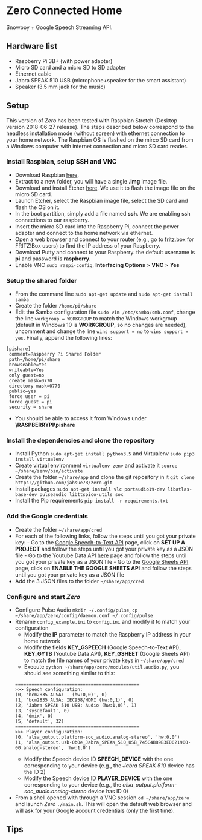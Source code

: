 # Zero Connected Home

Snowboy + Google Speech Streaming API.

## Hardware list
- Raspberry Pi 3B+ (with power adapter)
- Micro SD card and a micro SD to SD adapter
- Ethernet cable
- Jabra SPEAK 510 USB (microphone+speaker for the smart assistant)
- Speaker (3.5 mm jack for the music)

## Setup

This version of *Zero* has been tested with Raspbian Stretch (Desktop version 2018-06-27 release). The steps described below correspond to the headless installation mode (without screen) with ethernet connection to your home network. The Raspbian OS is flashed on the mirco SD card from a Windows computer with internet connection and micro SD card reader.

### Install Raspbian, setup SSH and VNC

- Download Raspbian [here](https://www.raspberrypi.org/downloads/raspbian/).
- Extract to a new folder, you will have a single **.img** image file.
- Download and install Etcher [here](https://www.balena.io/etcher/). We use it to flash the image file on the micro SD card.
- Launch Etcher, select the Raspbian image file, select the SD card and flash the OS on it.
- In the boot partition, simply add a file named **ssh**. We are enabling ssh connections to our raspberry.
- Insert the micro SD card into the Raspberry Pi, connect the power adapter and connect to the home network via ethernet.
- Open a web browser and connect to your router (e.g., go to [fritz.box](fritz.box) for FRITZ!Box users) to find the IP address of your Raspberry.
- Download Putty and connect to your Raspberry. the default username is **pi** and password is **raspberry**.
- Enable VNC `sudo raspi-config`, **Interfacing Options** > **VNC** > **Yes**

### Setup the shared folder

- From the command line `sudo apt-get update` and `sudo apt-get install samba`
- Create the folder `/home/pi/share`
- Edit the Samba configuration file `sudo vim /etc/samba/smb.conf`, change the line `workgroup = WORKGROUP` to match the Windows workgroup (default in Windows 10 is **WORKGROUP**, so no changes are needed), uncomment and change the line `wins support = no` to `wins support = yes`. Finally, append the following lines:
```
[pishare]
 comment=Raspberry Pi Shared Folder
 path=/home/pi/share
 browseable=Yes
 writeable=Yes
 only guest=no
 create mask=0770
 directory mask=0770
 public=yes
 force user = pi
 force guest = pi
 security = share
```
- You should be able to access it from Windows under **\\RASPBERRYPI\pishare**

### Install the dependencies and clone the repository

- Install Python `sudo apt-get install python3.5` and Virtualenv `sudo pip3 install virtualenv`
- Create virtual environment `virtualenv zenv` and activate it `source ~/share/zenv/bin/activate`
- Create the folder `~/share/app` and clone the git repository in it `git clone https://github.com/jahsue78/zero.git`
- Install packages `sudo apt-get install vlc portaudio19-dev libatlas-base-dev pulseaudio libttspico-utils sox`
- Install the Pip requirements `pip install -r requirements.txt`

### Add the Google credentials

- Create the folder `~/share/app/cred`
- For each of the following links, follow the steps until you got your private key:
      - Go to the [Google Speech-to-Text API](https://cloud.google.com/speech-to-text/docs/quickstart-client-libraries) page, click on **SET UP A PROJECT** and follow the steps until you got your private key as a  JSON file
      - Go to the Youtube Data API [here](https://developers.google.com/youtube/v3/getting-started) page and follow the steps until you got your private key as a JSON file
      - Go to the [Google Sheets API](https://developers.google.com/sheets/api/quickstart/python) page, click on **ENABLE THE GOOGLE SHEETS API** and follow the steps until you got your private key as a  JSON file
- Add the 3 JSON files to the folder `~/share/app/cred`

### Configure and start *Zero*
- Configure Pulse Audio `mkdir ~/.config/pulse`, `cp ~/share/app/zero/config/daemon.conf ~/.config/pulse`
- Rename `config_example.ini` to `config.ini` and modify it to match your configuration
   - Modify the **IP** parameter to match the Raspberry IP address in your home network
   - Modify the fields **KEY_GSPEECH** (Google Speech-to-Text API),  **KEY_GYTB** (Youtube Data API), **KEY_GSHEET** (Google Sheets API) to match the file names of your private keys in `~/share/app/cred`
   - Execute `python ~/share/app/zero/modules/util.audio.py`, you should see something similar to this:
   ```
   ==============================================
   >>> Speech configuration:
   (0, 'bcm2835 ALSA: - (hw:0,0)', 0)
   (1, 'bcm2835 ALSA: IEC958/HDMI (hw:0,1)', 0)
   (2, 'Jabra SPEAK 510 USB: Audio (hw:1,0)', 1)
   (3, 'sysdefault', 0)
   (4, 'dmix', 0)
   (5, 'default', 32)
   ==============================================
   >>> Player configuration:
   (0, 'alsa_output.platform-soc_audio.analog-stereo', 'hw:0,0')
   (1, 'alsa_output.usb-0b0e_Jabra_SPEAK_510_USB_745C4B89B3ED021900-00.analog-stereo', 'hw:1,0')
   ```
   - Modify the Speech device ID **SPEECH_DEVICE** with the one corresponding to your device (e.g., the *Jabra SPEAK 510* device has the ID 2)
   - Modify the Speech device ID **PLAYER_DEVICE** with the one corresponding to your device (e.g., the *alsa_output.platform-soc_audio.analog-stereo* device has ID 0)
- From a shell opened with through a VNC session `cd ~/share/app/zero` and launch *Zero* `./main.sh`. This will open the default web browser and will ask for your Google account credentials (only the first time).

## Tips



